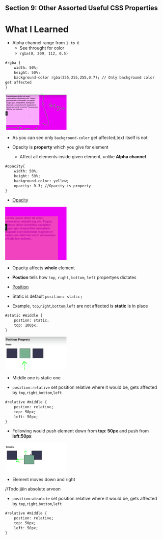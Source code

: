 ## Section 9: Other Assorted Useful CSS Properties

# What I Learned

- Alpha channel range from ` 1 to 0 `
    - See throught for color
    - `rgba(0, 209, 112, 0.5)`

```
#rgba {
    width: 50%;
    height: 50%;
    background-color rgba(255,255,255,0.7); // Only background color get affected
}
```

<img src="rgba.PNG" alt="alt text" width="200"/>

- As you can see only `background-color` get affected,text itself is not

- Opacity is **property** which you give for element
    - Affect all elements inside given element, unlike **Alpha channel**

```
#opacity{
    width: 50%;
    height: 50%;
    background-color: yellow;
    opacity: 0.3; //Opacity is property
}
```

- [Opacity](https://developer.mozilla.org/en-US/docs/Web/CSS/opacity)

<img src="opacity.PNG" alt="alt text" width="200"/>

- Opacity affects **whole** element

- **Postion** tells  how `top`, `right`, `bottom`, `left` propertyes dictates

- [Position](https://developer.mozilla.org/en-US/docs/Web/CSS/position)


- Static is default `position: static;`

- Example, `top`,`right`,`bottom`,`left` are not affected is **static** is in place

```
#static #middle {
    postion: static;
    top: 100px;
}
```

<img src="static.PNG" alt="alt text" width="200"/>

- Middle one is static one

- `position:relative` set position relative where it would be, gets affected by `top`,`right`,`bottom`,`left`

```
#relative #middle {
    postion: relative;
    top: 50px;
    left: 50px;
}
```
- Following would push element down from **top: 50px** and push from **left:50px**


<img src="relative.PNG" alt="alt text" width="200"/>

- Element moves down and right 

//Todo jäin absolute arvoon

- `position:absolute` set position relative where it would be, gets affected by `top`,`right`,`bottom`,`left`



```
#relative #middle {
    postion: relative;
    top: 50px;
    left: 50px;
}
```